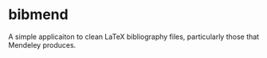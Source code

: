 # bibmend
A simple applicaiton to clean LaTeX bibliography files, particularly those that Mendeley produces.
